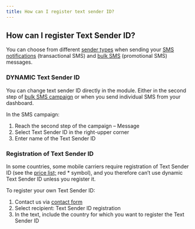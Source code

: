 ```yaml
---
title: How can I register text sender ID?
---
```


## How can I register Text Sender ID?
You can choose from different [sender types](sender-type.md#what-is-a-sender-type-and-how-can-i-use-it) when sending your [SMS notifications](https://www.bulkgate.com/en/solutions/sms/#sms-notification) (transactional SMS) and [bulk SMS](https://www.bulkgate.com/en/solutions/sms/#bulk-sms) (promotional SMS) messages. 

### DYNAMIC Text Sender ID
You can change text sender ID directly in the module. Either in the second step of [bulk SMS campaign](creating-sms-campaign.html#how-do-i-create-sms-campaign) or when you send individual SMS from your dashboard. 

In the SMS campaign:
1.	Reach the second step of the campaign – Message
2.	Select Text Sender ID in the right-upper corner
3.	Enter name of the Text Sender ID

### Registration of Text Sender ID
In some countries, some mobile carriers require registration of Text Sender ID (see the [price list;](https://www.bulkgate.com/en/sms-price/) red * symbol), and you therefore can’t use dynamic Text Sender ID unless you register it. 

To register your own Text Sender ID:
1.	Contact us via [contact form](https://www.bulkgate.com/en/contact-us/)
2.	Select recipient: Text Sender ID registration
3.	In the text, include the country for which you want to register the Text Sender ID

